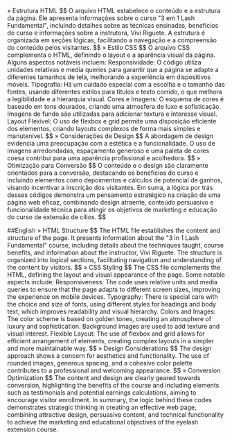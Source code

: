 » Estrutura HTML  \$$
O arquivo HTML estabelece o conteúdo e a estrutura da página. Ele apresenta informações sobre o curso "3 em 1 Lash Fundamental", incluindo detalhes sobre as técnicas ensinadas, benefícios do curso e informações sobre a instrutora, Vivi Riguete. A estrutura é organizada em seções lógicas, facilitando a navegação e a compreensão do conteúdo pelos visitantes.  \$$
» Estilo CSS  \$$
O arquivo CSS complementa o HTML, definindo o layout e a aparência visual da página. Alguns aspectos notáveis incluem: Responsividade: O código utiliza unidades relativas e media queries para garantir que a página se adapte a diferentes tamanhos de tela, melhorando a experiência em dispositivos móveis. Tipografia: Há um cuidado especial com a escolha e o tamanho das fontes, usando diferentes estilos para títulos e texto corrido, o que melhora a legibilidade e a hierarquia visual. Cores e Imagens: O esquema de cores é baseado em tons dourados, criando uma atmosfera de luxo e sofisticação. Imagens de fundo são utilizadas para adicionar textura e interesse visual. Layout Flexível: O uso de flexbox e grid permite uma disposição eficiente dos elementos, criando layouts complexos de forma mais simples e manutenível.  \$$
» Considerações de Design  \$$
A abordagem de design evidencia uma preocupação com a estética e a funcionalidade. O uso de imagens arredondadas, espaçamento generoso e uma paleta de cores coesa contribui para uma aparência profissional e acolhedora.  \$$
» Otimização para Conversão  \$$
O conteúdo e o design são claramente orientados para a conversão, destacando os benefícios do curso e incluindo elementos como depoimentos e cálculos de potencial de ganhos, visando incentivar a inscrição dos visitantes. Em suma, a lógica por trás desses códigos demonstra um pensamento estratégico na criação de uma página web eficaz, combinando design atraente, conteúdo persuasivo e funcionalidade técnica para atingir os objetivos de marketing e educação do curso de extensão de cílios.  \$$

##English
» HTML Structure  \$$
The HTML file establishes the content and structure of the page. It presents information about the "3 in 1 Lash Fundamental" course, including details about the techniques taught, course benefits, and information about the instructor, Vivi Riguete. The structure is organized into logical sections, facilitating navigation and understanding of the content by visitors.  \$$
» CSS Styling  \$$
The CSS file complements the HTML, defining the layout and visual appearance of the page. Some notable aspects include: Responsiveness: The code uses relative units and media queries to ensure that the page adapts to different screen sizes, improving the experience on mobile devices. Typography: There is special care with the choice and size of fonts, using different styles for headings and body text, which improves readability and visual hierarchy. Colors and Images: The color scheme is based on golden tones, creating an atmosphere of luxury and sophistication. Background images are used to add texture and visual interest. Flexible Layout: The use of flexbox and grid allows for efficient arrangement of elements, creating complex layouts in a simpler and more maintainable way.  \$$
» Design Considerations  \$$
The design approach shows a concern for aesthetics and functionality. The use of rounded images, generous spacing, and a cohesive color palette contributes to a professional and welcoming appearance.  \$$
» Conversion Optimization  \$$
The content and design are clearly geared towards conversion, highlighting the benefits of the course and including elements such as testimonials and potential earnings calculations, aiming to encourage visitor enrollment. In summary, the logic behind these codes demonstrates strategic thinking in creating an effective web page, combining attractive design, persuasive content, and technical functionality to achieve the marketing and educational objectives of the eyelash extension course.  
